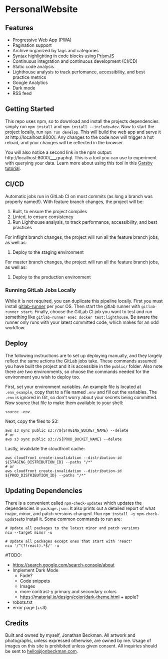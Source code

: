 # PersonalWebsite

## Features
- Progressive Web App (PWA)
- Pagination support
- Archive organized by tags and categories
- Syntax highlighting in code blocks using [PrismJS](http://prismjs.com)
- Continuous integration and continuous development (CI/CD)
- Static code analysis
- Lighthouse analysis to track perfomance, accessibility, and best practice metrics
- Google Analytics
- Dark mode
- RSS feed

## Getting Started
This repo uses npm, so to download and install the projects dependencies simply run `npm install` and 
`npm install --include=dev`. Now to start the project locally, run `npm run develop`. This will build the web app and 
serve it at http://localhost:8000/. Any changes to the code now will trigger a hot reload, and your changes will be 
reflected in the browser.

You will also notice a second link in the npm output: http://localhost:8000/___graphql. This is a tool you can use to experiment 
with querying your data. Learn more about using this tool in this [Gatsby tutorial](https://www.gatsbyjs.org/tutorial/part-five/#introducing-graphiql).

## CI/CD
Automatic jobs run in GitLab CI on most commits (as long a branch was properly named!). With feature branch changes, 
the project will be:
1) Built, to ensure the project compiles
2) Linted, to ensure consistency 
3) Run Lighthouse analysis, to track performance, accessibility, and best practices

For inflight branch changes, the project will run all the feature branch jobs, as well as:
1) Deploy to the staging environment

For master branch changes, the project will run all the feature branch jobs, as well as:
1) Deploy to the production environment

### Running GitLab Jobs Locally
While it is not required, you can duplicate this pipeline locally. First you must install [gitlab-runner](https://docs.gitlab.com/runner/install/)
per your OS. Then start the gitlab runner with `gitlab-runner start`. Finally, choose the GitLab CI job you want to 
test and run something like `gitlab-runner exec docker test:lighthouse`. Be aware the runner only runs with your latest 
committed code, which makes for an odd workflow.

## Deploy
The following instructions are to set up deploying manually, and they largely reflect the same actions the GitLab jobs 
take. These commands assumed you have built the project and it is accessible in the `public/` folder. Also note there 
are two environments, so choose the commands needed for the environment you wish to deploy too.

First, set your environment variables. An example file is located at `.env_example`, copy that to a file named `.env` 
and fill out the variables. The `.env` is ignored in Git, so don't worry about your secrets being committed. Now source 
that file to make them available to your shell:
```
source .env
```

Next, copy the files to S3:
```
aws s3 sync public s3://${STAGING_BUCKET_NAME} --delete
# or
aws s3 sync public s3://${PROD_BUCKET_NAME} --delete
```

Lastly, invalidate the cloudfront cache:
```
aws cloudfront create-invalidation --distribution-id ${STAGING_DISTRIBUTION_ID} --paths "/*"
# or
aws cloudfront create-invalidation --distribution-id ${PROD_DISTRIBUTION_ID} --paths "/*"
```

## Updating Dependencies
There is a convenient called `npm-check-updates` which updates the dependencies in `package.json`. It also prints out a 
detailed report of what major, minor, and patch versions changed. Run `npm install -g npm-check-updates`to install it. 
Some common commands to run are:
```
# Update all packages to the latest minor and patch versions
ncu --target minor -u

# Update all packages except ones that start with 'react'
ncu '/^(?!react).*$/' -u
```

#TODO:
- https://search.google.com/search-console/about
- Implement Dark Mode
  - Fade?
  - Code snippets
  - Images
  - more contrast-y primary and secondary colors
  - https://material.io/design/color/dark-theme.html + apple?
- robots.txt
- error page (+s3)

## Credits
Built and owned by myself, Jonathan Beckman. All artwork and photographs, unless expressed otherwise, are owned by me. 
Usage of images on this site is prohibited unless given consent. All inquiries should be sent to hello@jonbeckman.com.
